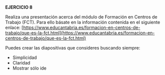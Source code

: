 **EJERCICIO 8**

Realiza una presentación acerca del módulo de Formación en Centros de Trabajo (FCT). Para ello básate en la información contenida en el siguiente enlace:
[https://www.educantabria.es/formacion-en-centros-de-trabajo/que-es-la-fct.html](https://www.educantabria.es/formacion-en-centros-de-trabajo/que-es-la-fct.html)

Puedes crear las diapositivas que consideres buscando siempre:

 - Simplicidad
 - Claridad
 - Mostrar sólo ide

<!--stackedit_data:
eyJoaXN0b3J5IjpbLTIxMzM3NjA4NDJdfQ==
-->